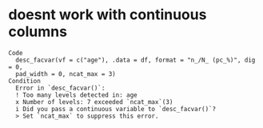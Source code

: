 # doesnt work with continuous columns

    Code
      desc_facvar(vf = c("age"), .data = df, format = "n_/N_ (pc_%)", dig = 0,
      pad_width = 0, ncat_max = 3)
    Condition
      Error in `desc_facvar()`:
      ! Too many levels detected in: age
      x Number of levels: 7 exceeded `ncat_max`(3)
      i Did you pass a continuous variable to `desc_facvar()`?
      > Set `ncat_max` to suppress this error.

